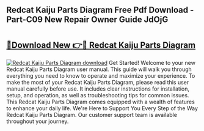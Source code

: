 ## Redcat Kaiju Parts Diagram Free Pdf Download - Part-C09 New Repair Owner Guide JdOjG

# <h2><a href="http://dfprak.blite.top/?on=Redcat+Kaiju+Parts+Diagram">🔗Download New 👉🔴 Redcat Kaiju Parts Diagram</a></h2>

[![Redcat Kaiju Parts Diagram download](https://i.imgur.com/lujVjoI.png)](http://dfprak.blite.top/?on=Redcat+Kaiju+Parts+Diagram)
Get Started! Welcome to your new Redcat Kaiju Parts Diagram user manual. This guide will walk you through everything you need to know to operate and maximize your experience. To make the most of your Redcat Kaiju Parts Diagram, please read this user manual carefully before use. It includes clear instructions for installation, setup, and operation, as well as troubleshooting tips for common issues. This Redcat Kaiju Parts Diagram comes equipped with a wealth of features to enhance your daily life. We're Here to Support You Every Step of the Way Redcat Kaiju Parts Diagram. Our customer support team is available throughout your journey.

